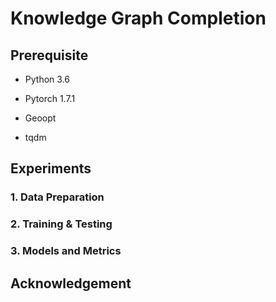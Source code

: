 # Knowledge Graph Completion

## Prerequisite

* Python 3.6

* Pytorch 1.7.1

* Geoopt

* tqdm

## Experiments

### 1. Data Preparation

### 2. Training & Testing

### 3. Models and Metrics

## Acknowledgement




